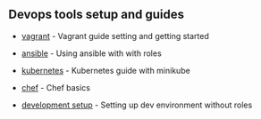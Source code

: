## Devops tools setup and guides

- [vagrant](vagrant) - Vagrant guide setting and getting started

- [ansible](ansible) - Using ansible with with roles

- [kubernetes](kubernetes) - Kubernetes guide with minikube

- [chef](chef) - Chef basics

- [development setup](dev-setup) - Setting up dev environment without roles